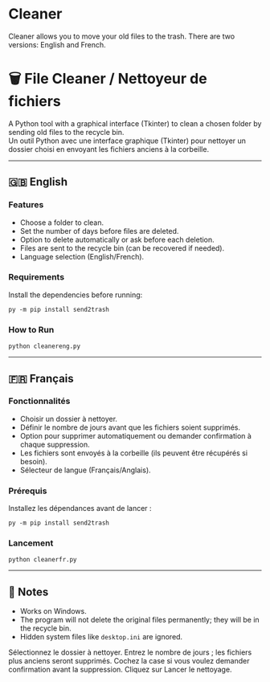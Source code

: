# Cleaner
Cleaner allows you to move your old files to the trash. There are two versions: English and French.

# 🗑 File Cleaner / Nettoyeur de fichiers

A Python tool with a graphical interface (Tkinter) to clean a chosen folder by sending old files to the recycle bin.  
Un outil Python avec une interface graphique (Tkinter) pour nettoyer un dossier choisi en envoyant les fichiers anciens à la corbeille.

---

## 🇬🇧 English

### Features
- Choose a folder to clean.
- Set the number of days before files are deleted.
- Option to delete automatically or ask before each deletion.
- Files are sent to the recycle bin (can be recovered if needed).
- Language selection (English/French).

### Requirements
Install the dependencies before running:
```
py -m pip install send2trash
```

### How to Run
```
python cleanereng.py
```

---

## 🇫🇷 Français

### Fonctionnalités
- Choisir un dossier à nettoyer.
- Définir le nombre de jours avant que les fichiers soient supprimés.
- Option pour supprimer automatiquement ou demander confirmation à chaque suppression.
- Les fichiers sont envoyés à la corbeille (ils peuvent être récupérés si besoin).
- Sélecteur de langue (Français/Anglais).

### Prérequis
Installez les dépendances avant de lancer :
```
py -m pip install send2trash
```

### Lancement
```
python cleanerfr.py
```

---

## 📌 Notes
- Works on Windows.  
- The program will not delete the original files permanently; they will be in the recycle bin.
- Hidden system files like `desktop.ini` are ignored.


Sélectionnez le dossier à nettoyer.
Entrez le nombre de jours ; les fichiers plus anciens seront supprimés.
Cochez la case si vous voulez demander confirmation avant la suppression.
Cliquez sur Lancer le nettoyage.
